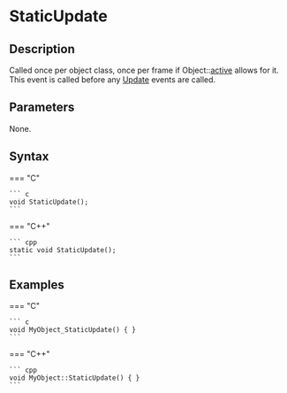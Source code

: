 # StaticUpdate

## Description
Called once per object class, once per frame if Object::[active](TODO) allows for it. This event is called before any [Update](Update.md) events are called.

## Parameters
None.

## Syntax
=== "C"

	``` c
	void StaticUpdate();
	```

=== "C++"

	``` cpp
	static void StaticUpdate();
	```

## Examples
=== "C"

	``` c
	void MyObject_StaticUpdate() { }
	```

=== "C++"

	``` cpp
	void MyObject::StaticUpdate() { }
	```
